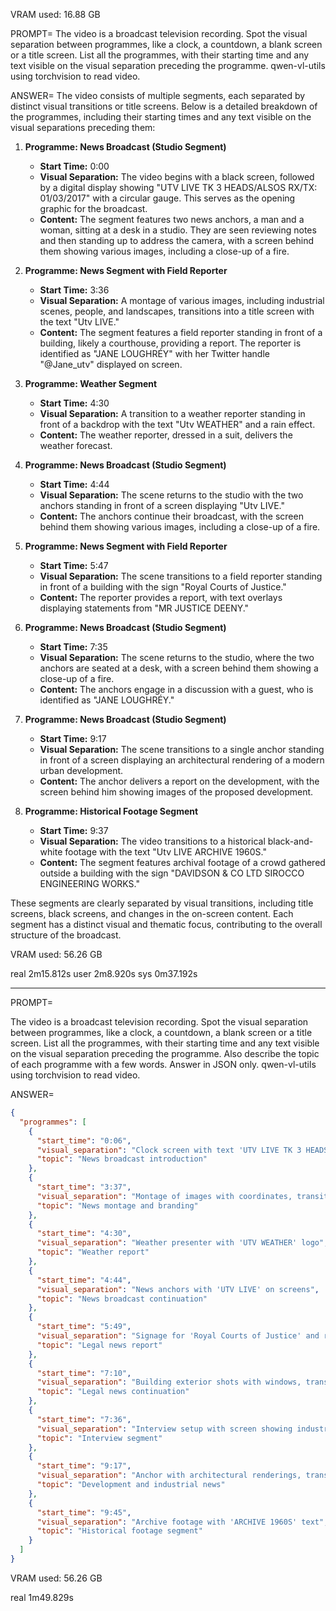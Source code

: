 VRAM used: 16.88 GB

PROMPT=
The video is a broadcast television recording. Spot the visual separation between programmes, like a clock, a countdown, a blank screen or a title screen. List all the programmes, with their starting time and any text visible on the visual separation preceding the programme.
qwen-vl-utils using torchvision to read video.

ANSWER=
The video consists of multiple segments, each separated by distinct visual transitions or title screens. Below is a detailed breakdown of the programmes, including their starting times and any text visible on the visual separations preceding them:

1. **Programme: News Broadcast (Studio Segment)**
   - **Start Time:** 0:00
   - **Visual Separation:** The video begins with a black screen, followed by a digital display showing "UTV LIVE TK 3 HEADS/ALSOS RX/TX: 01/03/2017" with a circular gauge. This serves as the opening graphic for the broadcast.
   - **Content:** The segment features two news anchors, a man and a woman, sitting at a desk in a studio. They are seen reviewing notes and then standing up to address the camera, with a screen behind them showing various images, including a close-up of a fire.

2. **Programme: News Segment with Field Reporter**
   - **Start Time:** 3:36
   - **Visual Separation:** A montage of various images, including industrial scenes, people, and landscapes, transitions into a title screen with the text "Utv LIVE."
   - **Content:** The segment features a field reporter standing in front of a building, likely a courthouse, providing a report. The reporter is identified as "JANE LOUGHRÉY" with her Twitter handle "@Jane_utv" displayed on screen.

3. **Programme: Weather Segment**
   - **Start Time:** 4:30
   - **Visual Separation:** A transition to a weather reporter standing in front of a backdrop with the text "Utv WEATHER" and a rain effect.
   - **Content:** The weather reporter, dressed in a suit, delivers the weather forecast.

4. **Programme: News Broadcast (Studio Segment)**
   - **Start Time:** 4:44
   - **Visual Separation:** The scene returns to the studio with the two anchors standing in front of a screen displaying "Utv LIVE."
   - **Content:** The anchors continue their broadcast, with the screen behind them showing various images, including a close-up of a fire.

5. **Programme: News Segment with Field Reporter**
   - **Start Time:** 5:47
   - **Visual Separation:** The scene transitions to a field reporter standing in front of a building with the sign "Royal Courts of Justice."
   - **Content:** The reporter provides a report, with text overlays displaying statements from "MR JUSTICE DEENY."

6. **Programme: News Broadcast (Studio Segment)**
   - **Start Time:** 7:35
   - **Visual Separation:** The scene returns to the studio, where the two anchors are seated at a desk, with a screen behind them showing a close-up of a fire.
   - **Content:** The anchors engage in a discussion with a guest, who is identified as "JANE LOUGHRÉY."

7. **Programme: News Broadcast (Studio Segment)**
   - **Start Time:** 9:17
   - **Visual Separation:** The scene transitions to a single anchor standing in front of a screen displaying an architectural rendering of a modern urban development.
   - **Content:** The anchor delivers a report on the development, with the screen behind him showing images of the proposed development.

8. **Programme: Historical Footage Segment**
   - **Start Time:** 9:37
   - **Visual Separation:** The video transitions to a historical black-and-white footage with the text "Utv LIVE ARCHIVE 1960S."
   - **Content:** The segment features archival footage of a crowd gathered outside a building with the sign "DAVIDSON & CO LTD SIROCCO ENGINEERING WORKS."

These segments are clearly separated by visual transitions, including title screens, black screens, and changes in the on-screen content. Each segment has a distinct visual and thematic focus, contributing to the overall structure of the broadcast.

VRAM used: 56.26 GB

real    2m15.812s
user    2m8.920s
sys     0m37.192s


--------------------------

PROMPT=

The video is a broadcast television recording. Spot the visual separation between programmes, like a clock, a countdown, a blank screen or a title screen. List all the programmes, with their starting time and any text visible on the visual separation preceding the programme. Also describe the topic of each programme with a few words. Answer in JSON only.
qwen-vl-utils using torchvision to read video.

ANSWER=

```json
{
  "programmes": [
    {
      "start_time": "0:06",
      "visual_separation": "Clock screen with text 'UTV LIVE TK 3 HEADS/ALSOS RX/TX: 01/03/2017'",
      "topic": "News broadcast introduction"
    },
    {
      "start_time": "3:37",
      "visual_separation": "Montage of images with coordinates, transitioning to 'UTV LIVE' logo",
      "topic": "News montage and branding"
    },
    {
      "start_time": "4:30",
      "visual_separation": "Weather presenter with 'UTV WEATHER' logo",
      "topic": "Weather report"
    },
    {
      "start_time": "4:44",
      "visual_separation": "News anchors with 'UTV LIVE' on screens",
      "topic": "News broadcast continuation"
    },
    {
      "start_time": "5:49",
      "visual_separation": "Signage for 'Royal Courts of Justice' and reporter introduction",
      "topic": "Legal news report"
    },
    {
      "start_time": "7:10",
      "visual_separation": "Building exterior shots with windows, transitioning to reporter",
      "topic": "Legal news continuation"
    },
    {
      "start_time": "7:36",
      "visual_separation": "Interview setup with screen showing industrial equipment",
      "topic": "Interview segment"
    },
    {
      "start_time": "9:17",
      "visual_separation": "Anchor with architectural renderings, transitioning to industrial site",
      "topic": "Development and industrial news"
    },
    {
      "start_time": "9:45",
      "visual_separation": "Archive footage with 'ARCHIVE 1960S' text",
      "topic": "Historical footage segment"
    }
  ]
}
```

VRAM used: 56.26 GB

real    1m49.829s
